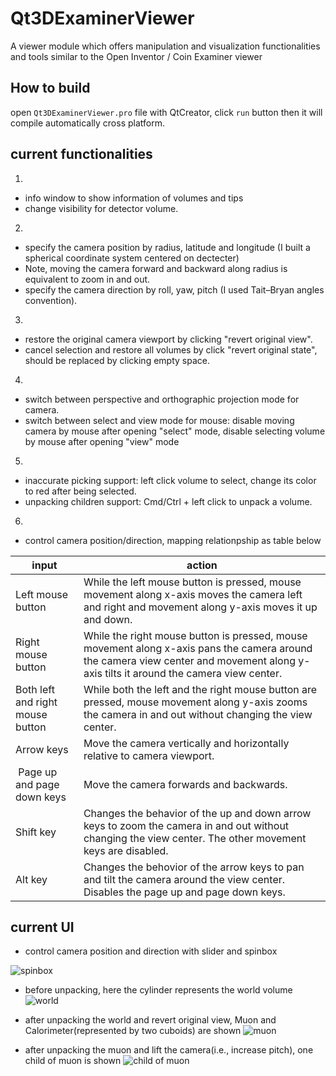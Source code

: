 # Qt3DExaminerViewer
A viewer module which offers manipulation and visualization functionalities and tools similar to the Open Inventor / Coin Examiner viewer


## How to build

open `Qt3DExaminerViewer.pro` file with QtCreator, click `run` button then it will compile automatically cross platform.

## current functionalities

1.
- info window to show information of volumes and tips
- change visibility for detector volume.
2.
- specify the camera position by radius, latitude and longitude (I built a spherical coordinate system centered on dectecter) 
- Note, moving the camera forward and backward along radius is equivalent to zoom in and out.
- specify the camera direction by roll, yaw, pitch (I used Tait–Bryan angles convention).
3.
- restore the original camera viewport by clicking "revert original view".
- cancel selection and restore all volumes by click "revert original state", should be replaced by clicking empty space.
4.
- switch between perspective and orthographic projection mode for camera.
- switch between select and view mode for mouse:  disable moving camera by mouse after opening "select" mode, disable selecting volume by mouse after opening "view" mode 
5.
- inaccurate picking support: left click volume to select, change its color to red after being selected.
- unpacking children support: Cmd/Ctrl + left click to unpack a volume.
6.
- control camera position/direction, mapping relationpship as table below

| input | action |
| - | - |
| Left mouse button | While the left mouse button is pressed, mouse movement along x-axis moves the camera left and right and movement along y-axis moves it up and down.|
| Right mouse button | While the right mouse button is pressed, mouse movement along x-axis pans the camera around the camera view center and movement along y-axis tilts it around the camera view center. |
| Both left and right mouse button | While both the left and the right mouse button are pressed, mouse movement along y-axis zooms the camera in and out without changing the view center. |
| Arrow keys | Move the camera vertically and horizontally relative to camera viewport.|
| Page up and page down keys | Move the camera forwards and backwards. |
| Shift key | Changes the behavior of the up and down arrow keys to zoom the camera in and out without changing the view center. The other movement keys are disabled. | 
| Alt key | Changes the behovior of the arrow keys to pan and tilt the camera around the view center. Disables the page up and page down keys.|

## current UI
- control camera position and direction with slider and spinbox

![spinbox](https://firebasestorage.googleapis.com/v0/b/steam-key-269816.appspot.com/o/Screenshot%202020-06-15%20at%2023.23.35.png?alt=media&token=36e89859-c292-4d4d-af0c-cbc6579679f4)

- before unpacking, here the cylinder represents the world volume
![world](https://firebasestorage.googleapis.com/v0/b/steam-key-269816.appspot.com/o/1591920974411.jpg?alt=media&token=2c4de786-4b5a-4fed-98d3-58f45f8ed2a8)

- after unpacking the world and revert original view, Muon and Calorimeter(represented by two cuboids) are shown
![muon](https://firebasestorage.googleapis.com/v0/b/steam-key-269816.appspot.com/o/1591921205597.jpg?alt=media&token=0a5a24ac-1aa3-4592-949d-ff23404322e5)

- after unpacking the muon and lift the camera(i.e., increase pitch), one child of muon is shown
![child of muon](https://firebasestorage.googleapis.com/v0/b/steam-key-269816.appspot.com/o/1591921142252.jpg?alt=media&token=9ebd6a85-c90c-4c1c-a93a-c0668949c940)
